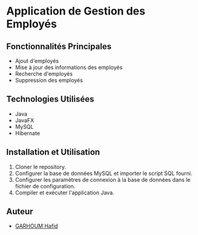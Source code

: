 # Application de Gestion des Employés

## Fonctionnalités Principales
- Ajout d'employés
- Mise à jour des informations des employés
- Recherche d'employés
- Suppression des employés

## Technologies Utilisées
- Java
- JavaFX
- MySQL
- Hibernate

## Installation et Utilisation
1. Cloner le repository.
2. Configurer la base de données MySQL et importer le script SQL fourni.
3. Configurer les paramètres de connexion à la base de données dans le fichier de configuration.
4. Compiler et exécuter l'application Java.

## Auteur
- [GARHOUM Hafid](https://github.com/haf0g)
